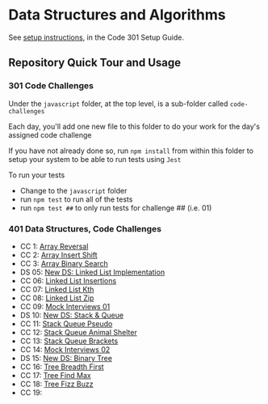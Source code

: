 # Data Structures and Algorithms

See [setup instructions](https://codefellows.github.io/setup-guide/code-301/3-code-challenges), in the Code 301 Setup Guide.

## Repository Quick Tour and Usage

### 301 Code Challenges

Under the `javascript` folder, at the top level, is a sub-folder called `code-challenges`

Each day, you'll add one new file to this folder to do your work for the day's assigned code challenge

If you have not already done so, run `npm install` from within this folder to setup your system to be able to run tests using `Jest`

To run your tests

- Change to the `javascript` folder
- run `npm test` to run all of the tests
- run `npm test ##` to only run tests for challenge ## (i.e. 01)

### 401 Data Structures, Code Challenges
- CC 1: [Array Reversal](/python/docs/array-reverse/README.md)
- CC 2: [Array Insert Shift](/python/docs/array-insert-shift/README.md)
- CC 3: [Array Binary Search](python/docs/array-binary-search)
- DS 05: [New DS: Linked List Implementation](python/docs/linked_list_implementation)
- CC 06: [Linked List Insertions](python/code_challenges/array-insert-shift)
- CC 07: [Linked List Kth](python/docs/kth_from_end)
- CC 08: [Linked List Zip](python/docs/linked_list_zip)
- CC 09: [Mock Interviews 01]()
- DS 10: [New DS: Stack & Queue](python/docs/stack_and_queue)
- CC 11: [Stack Queue Pseudo](python/docs/stack_queue_pseudo)
- CC 12: [Stack Queue Animal Shelter](python/docs/stack_queue_animal_shelter)
- CC 13: [Stack Queue Brackets](python/docs/stack_queue_brackets)
- CC 14: [Mock Interviews 02]()
- DS 15: [New DS: Binary Tree](python/docs/trees)
- CC 16: [Tree Breadth First](python/docs/tree_breadth_first)
- CC 17: [Tree Find Max](python/docs/tree_max)
- CC 18: [Tree Fizz Buzz](python/docs/tree_fizz_buzz)
- CC 19: []()
